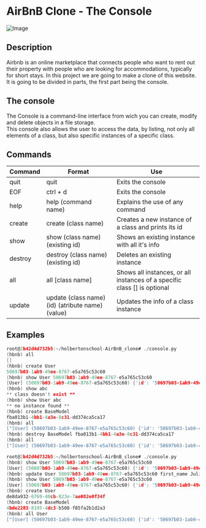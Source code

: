 # AirBnB Clone - The Console
![Image](https://s3.eu-west-3.amazonaws.com/hbtn.intranet/uploads/medias/2018/6/65f4a1dd9c51265f49d0.png?X-Amz-Algorithm=AWS4-HMAC-SHA256&X-Amz-Credential=AKIA4MYA5JM5DUTZGMZG%2F20231024%2Feu-west-3%2Fs3%2Faws4_request&X-Amz-Date=20231024T005615Z&X-Amz-Expires=86400&X-Amz-SignedHeaders=host&X-Amz-Signature=db71997ec0eb133e35633ec7429824030c895fbaa98c917b551a1743ca1d973f)

## Description
Airbnb is an online marketplace that connects people 
who want to rent out their property with people who are looking for accommodations, typically for short stays. In this project we are going to make a clone of this website. It is going to be divided in parts, the first part being the console.

## The console

The Console is a command-line interface from wich you can create, modify and delete objects in a file storage.  
This console also allows the user to access the data, by listing, not only all elements of a class, but also specific instances of a specific class.

## Commands  

Command|Format|Use
---|---|---
quit | quit | Exits the console
EOF | ctrl + d | Exits the console
help | help (command name) | Explains the use of any command
create | create (class name) | Creates a new instance of a class and prints its id
show | show (class name) (existing id)| Shows an existing instance with all it's info
destroy | destroy (class name) (existing id)| Deletes an existing instance
all | all [class name] | Shows all instances, or all instances of a specific class [] is optional
update | update (class name) (id) (atribute name) (value) | Updates the info of a class instance

## Examples
```c
root@2b42d4d732b5:~/holbertonschool-AirBnB_clone# ./console.py 
(hbnb) all
[]
(hbnb) create User
50697b03-1ab9-49ee-8767-e5a765c53c60
(hbnb) show User 50697b03-1ab9-49ee-8767-e5a765c53c60
[User] (50697b03-1ab9-49ee-8767-e5a765c53c60) {'id': '50697b03-1ab9-49ee-8767-e5a765c53c60', 'created_at': datetime.datetime(2023, 10, 28, 8, 36, 27, 74956), 'updated_at': datetime.datetime(2023, 10, 28, 8, 36, 27, 75056)}
(hbnb) show abc
** class doesn't exist **
(hbnb) show User abc
** no instance found **
(hbnb) create BaseModel
fba013b1-4bb1-4a3e-8c31-dd374ca5ca17
(hbnb) all
["[User] (50697b03-1ab9-49ee-8767-e5a765c53c60) {'id': '50697b03-1ab9-49ee-8767-e5a765c53c60', 'created_at': datetime.datetime(2023, 10, 28, 8, 36, 27, 74956), 'updated_at': datetime.datetime(2023, 10, 28, 8, 36, 27, 75056)}", "[BaseModel] (fba013b1-4bb1-4a3e-8c31-dd374ca5ca17) {'id': 'fba013b1-4bb1-4a3e-8c31-dd374ca5ca17', 'created_at': datetime.datetime(2023, 10, 28, 8, 37, 8, 794817), 'updated_at': datetime.datetime(2023, 10, 28, 8, 37, 8, 794864)}"]
(hbnb) destroy BaseModel fba013b1-4bb1-4a3e-8c31-dd374ca5ca17
(hbnb) all
["[User] (50697b03-1ab9-49ee-8767-e5a765c53c60) {'id': '50697b03-1ab9-49ee-8767-e5a765c53c60', 'created_at': datetime.datetime(2023, 10, 28, 8, 36, 27, 74956), 'updated_at': datetime.datetime(2023, 10, 28, 8, 36, 27, 75056)}"]
```

```c
root@2b42d4d732b5:~/holbertonschool-AirBnB_clone# ./console.py 
(hbnb) show User 50697b03-1ab9-49ee-8767-e5a765c53c60
[User] (50697b03-1ab9-49ee-8767-e5a765c53c60) {'id': '50697b03-1ab9-49ee-8767-e5a765c53c60', 'created_at': datetime.datetime(2023, 10, 28, 8, 36, 27, 74956), 'updated_at': datetime.datetime(2023, 10, 28, 8, 36, 27, 75056)}
(hbnb) update User 50697b03-1ab9-49ee-8767-e5a765c53c60 first_name Julius
(hbnb) show User 50697b03-1ab9-49ee-8767-e5a765c53c60
[User] (50697b03-1ab9-49ee-8767-e5a765c53c60) {'id': '50697b03-1ab9-49ee-8767-e5a765c53c60', 'created_at': datetime.datetime(2023, 10, 28, 8, 36, 27, 74956), 'updated_at': datetime.datetime(2023, 10, 28, 8, 41, 44, 417612), 'first_name': 'Julius'}
(hbnb) create User
de8da932-6769-40cb-823e-7ae082e0f34f
(hbnb) create BaseModel
4bde2283-8195-4dc3-b508-f85fa2b1d2a3
(hbnb) all User
["[User] (50697b03-1ab9-49ee-8767-e5a765c53c60) {'id': '50697b03-1ab9-49ee-8767-e5a765c53c60', 'created_at': datetime.datetime(2023, 10, 28, 8, 36, 27, 74956), 'updated_at': datetime.datetime(2023, 10, 28, 8, 41, 44, 417612), 'first_name': 'Julius'}", "[User] (de8da932-6769-40cb-823e-7ae082e0f34f) {'id': 'de8da932-6769-40cb-823e-7ae082e0f34f', 'created_at': datetime.datetime(2023, 10, 28, 8, 44, 41, 648547), 'updated_at': datetime.datetime(2023, 10, 28, 8, 44, 41, 648625)}"]
```

